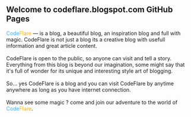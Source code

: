 ## Welcome to codeflare.blogspot.com GitHub Pages

<span style="color:#36afff;">Code</span><span style="color:#ffb100;">Flare</span> — is a blog, a beautiful blog, an inspiration blog and full with magic. CodeFlare is not just a blog its a creative blog with usefull information and great article content.
<br /><br />
CodeFlare is open to the public, so anyone can visit and tell a story. Everything from this blog is beyond our imagination, some might say that it's full of wonder for its unique and interesting style art of blogging.
<br /><br />
So... yes CodeFlare is a blog and you can visit CodeFlare by anytime anywhere as long as you have internet connection.
<br /><br />
Wanna see some magic ? come and join our adventure to the world of <span style="color:#36afff;">Code</span><span style="color:#ffb100;">Flare</span>.
